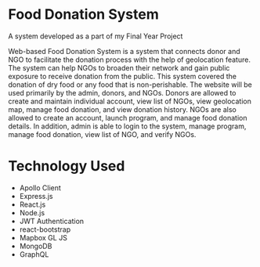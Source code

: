 # Food Donation System
A system developed as a part of my Final Year Project

Web-based Food Donation System is a system that connects donor and NGO to facilitate the donation process with the help of geolocation feature. The system can help NGOs to broaden their network and gain public exposure to receive donation from the public. This system covered the donation of dry food or any food that is non-perishable. The website will be used primarily by the admin, donors, and NGOs. Donors are allowed to create and maintain individual account, view list of NGOs, view geolocation map, manage food donation, and view donation history. NGOs are also allowed to create an account, launch program, and manage food donation details. In addition, admin is able to login to the system, manage program, manage food donation, view list of NGO, and verify NGOs.

# Technology Used

- Apollo Client
- Express.js
- React.js
- Node.js
- JWT Authentication
- react-bootstrap
- Mapbox GL JS
- MongoDB
- GraphQL
